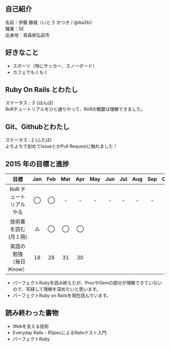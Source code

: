 ## 自己紹介
 名前：伊藤 勝城（いとう かつき / @ika2ki）  
 職業：SE  
 出身地：青森県弘前市  

## 好きなこと
- スポーツ（特にサッカー、スノーボード）
- カフェでもくもく

## Ruby On Rails とわたし
ステータス : ３ (ほんば)  
RoRチュートリアルをひと通りやって、RoRの概要は理解できました。

## Git、Githubとわたし
ステータス : 2 (ふたば)  
よちよちで初めてIssueとかPull Requestに触れました！

## 2015 年の目標と進捗
|      目標             | Jan | Feb | Mar | Apr | May | Jun | Jul | Aug | Sep | Oct | Nov | Dec |
|:--------------------:|:---:|:---:|:---:|:---:|:---:|:---:|:---:|:---:|:---:|:---:|:---:|:---:|
| RoR チュートリアルやる  | ◯ | ◯ | - | - | - | - | - | - | - | - | - | - |
| 技術書を読む(月１冊)    | △ | ◯ | ◯ | ◯ |   |   |   |   |   |   |   |   |
| 英語の勉強（毎日iKnow） | 18 | 28 | 31 | 30 |   |   |   |   |   |   |   |   |

- パーフェクトRubyを読み終えたが、ProcやGemの部分が理解できていないので、写経して理解を深めたいと思います。
- パーフェクトRuby on Railsを現在読んでいます。


## 読み終わった書物
- Webを支える技術
- Everyday Rails - RSpecによるRailsテスト入門
- パーフェクトRuby




